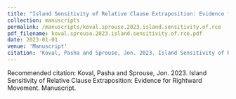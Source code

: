 ```yaml
---
title: "Island Sensitivity of Relative Clause Extraposition: Evidence for Rightward Movement"
collection: manuscripts
permalink: /manuscripts/koval.sprouse.2023.island.sensitivity.of.rce
pdf_filename: koval.sprouse.2023.island.sensitivity.of.rce.pdf
date: 2023-01-01
venue: 'Manuscript'
citation: 'Koval, Pasha and Sprouse, Jon. 2023. Island Sensitivity of Relative Clause Extraposition: Evidence for Rightward Movement. Manuscript.'
---
```

Recommended citation: Koval, Pasha and Sprouse, Jon. 2023. Island Sensitivity of Relative Clause Extraposition: Evidence for Rightward Movement. Manuscript.